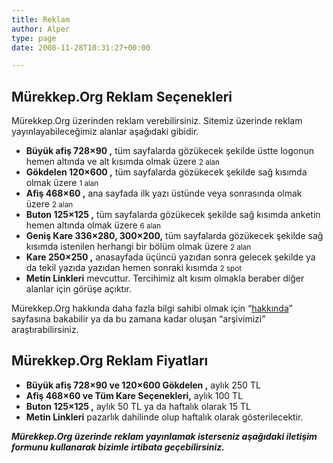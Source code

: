 ```yaml
---
title: Reklam
author: Alper
type: page
date: 2008-11-28T10:31:27+00:00

---
```

## Mürekkep.Org Reklam Seçenekleri

Mürekkep.Org üzerinden reklam verebilirsiniz. Sitemiz üzerinde reklam yayınlayabileceğimiz alanlar aşağıdaki gibidir.

  * **Büyük afiş 728×90 ,** tüm sayfalarda gözükecek şekilde üstte logonun hemen altında ve alt kısımda olmak üzere <small>2 alan</small>
  * **Gökdelen 120×600 ,** tüm sayfalarda gözükecek şekilde sağ kısımda olmak üzere <small>1 alan</small>
  * **Afiş 468×60 ,** ana sayfada ilk yazı üstünde veya sonrasında olmak üzere <small>2 alan</small>
  * **Buton 125×125 ,** tüm sayfalarda gözükecek şekilde sağ kısımda anketin hemen altında olmak üzere <small>6 alan</small>
  * **Geniş Kare 336×280, 300&#215;200,** tüm sayfalarda gözükecek şekilde sağ kısımda istenilen herhangi bir bölüm olmak üzere <small>2 alan</small>
  * **Kare 250×250 ,** anasayfada üçüncü yazıdan sonra gelecek şekilde ya da tekil yazıda yazıdan hemen sonraki kısımda <small>2 spot</small>
  * **Metin Linkleri** mevcuttur. Tercihimiz alt kısım olmakla beraber diğer alanlar için görüşe açıktır.

Mürekkep.Org hakkında daha fazla bilgi sahibi olmak için &#8220;[hakkında][1]&#8221; sayfasına bakabilir ya da bu zamana kadar oluşan &#8220;arşivimizi&#8221; araştırabilirsiniz.

## Mürekkep.Org Reklam Fiyatları

  * **Büyük afiş 728×90 ve 120&#215;600 Gökdelen ,** aylık 250 TL
  * **Afiş 468×60 ve Tüm Kare Seçenekleri,** aylık 100 TL
  * **Buton 125×125 ,** aylık 50 TL ya da haftalık olarak 15 TL
  * **Metin Linkleri** pazarlık dahilinde olup haftalık olarak gösterilecektir.

**_Mürekkep.Org üzerinde reklam yayınlamak isterseniz aşağıdaki iletişim formunu kullanarak bizimle irtibata geçebilirsiniz._**

 [1]: ../hakkinda/